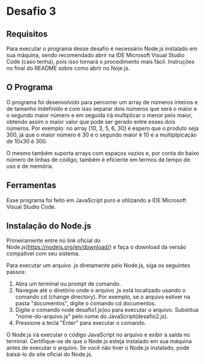 # Desafio 3

## Requisitos

Para executar o programa desse desafio é necessário Node.js instalado em sua máquina, sendo recomendado abrir na IDE Microsoft Visual Studio Code (caso tenha), pois isso tornará o procedimento mais fácil.
Instruções no final do README sobre como abrir no Noje.js.

## O Programa

O programa foi desenvolvido para percorrer um array de números inteiros e de tamanho indefinido e com isso separar dois números que será o maior e o segundo maior número e em seguida irá multiplicar o menor pelo maior, obtendo assim o maior valor que pode ser gerado entre esses dois números.
Por exemplo: no array [10, 3, 5, 6, 30] é espero que o produto seja 300, já que o maior número é 30 e o segundo maior é 10 e a multiplpicação de 10x30 é 300.

O mesmo também suporta arrays com espaços vazios e, por conta do baixo número de linhas de código, também é eficiente em termos de tempo de uso e de memória.

## Ferramentas

Esse programa foi feito em JavaScript puro e utilizando a IDE Microsoft Visual Studio Code.

## Instalação do Node.js

Primeiramente entre no link oficial do Node.js(https://nodejs.org/en/download/) e faça o download da versão compatível com seu sistema.

Para executar um arquivo .js diretamente pelo Node.js, siga os seguintes passos:

1. Abra um terminal ou prompt de comando.
2. Navegue até o diretório onde o arquivo .js está localizado usando o comando cd (change directory). Por exemplo, se o arquivo estiver na pasta "documentos", digite o comando cd documentos.
3. Digite o comando node desafio1.js(ou  para executar o arquivo. Substitua "nome-do-arquivo.js" pelo nome do JavaScript(desafio2.js).
4. Pressione a tecla "Enter" para executar o comando.

O Node.js irá executar o código JavaScript no arquivo e exibir a saída no terminal. Certifique-se de que o Node.js esteja instalado em sua máquina antes de executar o arquivo. Se você não tiver o Node.js instalado, pode baixá-lo do site oficial do Node.js.
